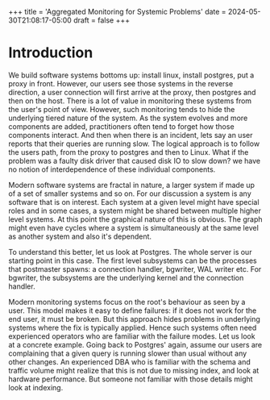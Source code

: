 +++
title = 'Aggregated Monitoring for Systemic Problems'
date = 2024-05-30T21:08:17-05:00
draft = false
+++

# Introduction

We build software systems bottoms up: install linux, install postgres, put a proxy in front. However, our users see those
systems in the reverse direction, a user connection will first arrive at the proxy, then postgres and then on the host. There
is a lot of value in monitoring these systems from the user's point of view. However, such monitoring tends to hide the underlying
tiered nature of the system. As the system evolves and more components are added, practitioners often tend to forget how those
components interact. And then when there is an incident, lets say an user reports that their queries are running slow. The logical
approach is to follow the users path, from the proxy to postgres and then to Linux. What if the problem was a faulty disk driver
that caused disk IO to slow down? we have no notion of interdependence of these individual components.

Modern software systems are fractal in nature, a larger system if made up of a set of smaller systems and so on. For our discussion
a system is any software that is on interest. Each system at a given level might have special roles and in some cases, a system might 
be shared between multiple higher level systems. At this point the graphical nature of this is obvious. The graph might even have cycles
where a system is simultaneously at the same level as another system and also it's dependent.

To understand this better, let us look at Postgres. The whole server is our starting point in this case. The first level subsystems can be 
the processes that postmaster spawns: a connection handler, bgwriter, WAL writer etc. For bgwriter, the subsystems are the underlying kernel
and the connection handler.

Modern monitoring systems focus on the root's behaviour as seen by a user. This model makes it easy to define failures: if it does not work
for the end user, it must be broken. But this approach hides problems in underlying systems where the fix is typically applied. Hence such
systems often need experienced operators who are familiar with the failure modes. Let us look at a concrete example. Going back to Postgres'
again, assume our users are complaining that a given query is running slower than usual without any other changes. An experienced DBA who is
familiar with the schema and traffic volume might realize that this is not due to missing index, and look at hardware performance. But someone
not familiar with those details might look at indexing. 
